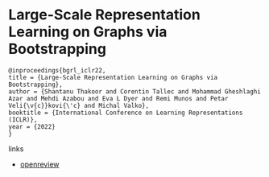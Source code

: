 # Large-Scale Representation Learning on Graphs via Bootstrapping

```
@inproceedings{bgrl_iclr22,
title = {Large-Scale Representation Learning on Graphs via Bootstrapping},
author = {Shantanu Thakoor and Corentin Tallec and Mohammad Gheshlaghi Azar and Mehdi Azabou and Eva L Dyer and Remi Munos and Petar Veli{\v{c}}kovi{\'c} and Michal Valko},
booktitle = {International Conference on Learning Representations (ICLR)},
year = {2022}
}
```

links
- [openreview](https://openreview.net/forum?id=0UXT6PpRpW)
